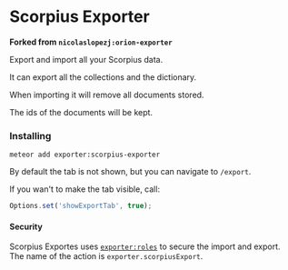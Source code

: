 Scorpius Exporter
==============

**Forked from `nicolaslopezj:orion-exporter`**

Export and import all your Scorpius data.

It can export all the collections and the dictionary.

When importing it will remove all documents stored.

The ids of the documents will be kept.

### Installing

```
meteor add exporter:scorpius-exporter
```

By default the tab is not shown, but you can navigate to ```/export```.

If you wan't to make the tab visible, call:

```js
Options.set('showExportTab', true);
```

#### Security

Scorpius Exportes uses [```exporter:roles```](http://github.com/exporter/roles) to secure the import and export. The name of the action is ```exporter.scorpiusExport```.
